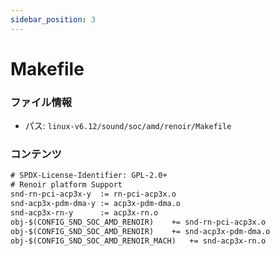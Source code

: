 ```yaml
---
sidebar_position: 3
---
```

# Makefile

### ファイル情報

- パス: `linux-v6.12/sound/soc/amd/renoir/Makefile`

### コンテンツ

```txt
# SPDX-License-Identifier: GPL-2.0+
# Renoir platform Support
snd-rn-pci-acp3x-y	:= rn-pci-acp3x.o
snd-acp3x-pdm-dma-y	:= acp3x-pdm-dma.o
snd-acp3x-rn-y		:= acp3x-rn.o
obj-$(CONFIG_SND_SOC_AMD_RENOIR)	+= snd-rn-pci-acp3x.o
obj-$(CONFIG_SND_SOC_AMD_RENOIR)	+= snd-acp3x-pdm-dma.o
obj-$(CONFIG_SND_SOC_AMD_RENOIR_MACH)	+= snd-acp3x-rn.o

```

